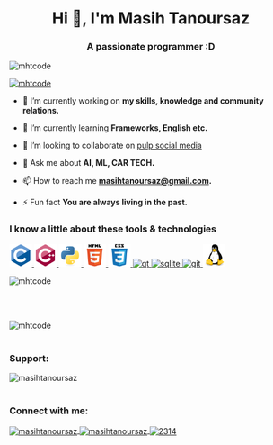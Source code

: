 <h1 align="center">Hi 👋, I'm Masih Tanoursaz</h1>
<h3 align="center">A passionate programmer :D</h3>

<!--![github contribution grid snake animation](https://raw.githubusercontent.com/mhtcode/mhtcode/output/github-contribution-grid-snake-dark.svg#gh-dark-mode-only)![github contribution grid snake animation](https://raw.githubusercontent.com/mhtcode/mhtcode/output/github-contribution-grid-snake.svg#gh-light-mode-only)-->

<p align="left"> <img src="https://komarev.com/ghpvc/?username=mhtcode&label=Profile%20views&color=0e75b6&style=flat" alt="mhtcode" /> </p>

<p align="left"> <a href="https://github.com/ryo-ma/github-profile-trophy"><img src="https://github-profile-trophy.vercel.app/?username=mhtcode&show_icons=true&theme=radical" alt="mhtcode" /></a> </p>

- 🔭 I’m currently working on **my skills, knowledge and community relations.**

- 🌱 I’m currently learning **Frameworks, English etc.**

- 👯 I’m looking to collaborate on [pulp social media](https://github.com/AP-projects-4001/Pulp-Fiction)

- 💬 Ask me about **AI, ML, CAR TECH.**

- 📫 How to reach me **masihtanoursaz@gmail.com.**

- ⚡ Fun fact **You are always living in the past.**


<h3 align="left">I know a little about these tools & technologies</h3>
<p align="left"> 
<a href="https://www.cprogramming.com/" target="blank" rel="noreferrer"> 
<img src="https://raw.githubusercontent.com/devicons/devicon/master/icons/c/c-original.svg" alt="c" width="40" height="40"/> 
</a> 
<a href="https://www.w3schools.com/cpp/" target="blank" rel="noreferrer"> 
<img src="https://raw.githubusercontent.com/devicons/devicon/master/icons/cplusplus/cplusplus-original.svg" alt="cplusplus" width="40" height="40"/> 
</a> 
<a href="https://www.python.org" target="blank" rel="noreferrer"> 
<img src="https://raw.githubusercontent.com/devicons/devicon/master/icons/python/python-original.svg" alt="python" width="40" height="40"/> 
</a>
<a href="https://www.w3.org/html/" target="blank" rel="noreferrer"> 
<img src="https://raw.githubusercontent.com/devicons/devicon/master/icons/html5/html5-original-wordmark.svg" alt="html5" width="40" height="40"/> 
</a> 
<a href="https://www.w3schools.com/css/" target="blank" rel="noreferrer"> 
<img src="https://raw.githubusercontent.com/devicons/devicon/master/icons/css3/css3-original-wordmark.svg" alt="css3" width="40" height="40"/> 
</a> 
<a href="https://www.qt.io/" target="blank" rel="noreferrer"> 
<img src="https://upload.wikimedia.org/wikipedia/commons/0/0b/Qt_logo_2016.svg" alt="qt" width="40" height="40"/> 
</a> 
<a href="https://www.sqlite.org/" target="blank" rel="noreferrer"> 
<img src="https://www.vectorlogo.zone/logos/sqlite/sqlite-icon.svg" alt="sqlite" width="40" height="40"/> 
</a> 
<a href="https://git-scm.com/" target="blank" rel="noreferrer"> 
<img src="https://www.vectorlogo.zone/logos/git-scm/git-scm-icon.svg" alt="git" width="40" height="40"/> 
</a> 
<a href="https://www.linux.org/" target="blank" rel="noreferrer"> 
<img src="https://raw.githubusercontent.com/devicons/devicon/master/icons/linux/linux-original.svg" alt="linux" width="40" height="40"/> 
</a>
</p>


<p>&nbsp;<img align="left" src="https://github-readme-stats.vercel.app/api?username=mhtcode&show_icons=true&theme=radical&locale=en" alt="mhtcode"/></p><br><br>

<p><img align="left" src="https://github-readme-streak-stats.herokuapp.com/?user=mhtcode&show_icons=true&theme=radical&locale=en" alt="mhtcode"/></p><br><br>

<div>
<h3 align="left">Support:</h3>
<p><a href="https://www.buymeacoffee.com/masihtanoursaz"> <img align="left" src="https://cdn.buymeacoffee.com/buttons/v2/default-yellow.png" height="50" width="210" alt="masihtanoursaz" /><br><br></a></p>
</div>

<div>
<h3 align="left">Connect with me:</h3>
<p align="left">
<a href="https://linkedin.com/in/masihtanoursaz" target="blank">
<img align="center" src="https://raw.githubusercontent.com/rahuldkjain/github-profile-readme-generator/master/src/images/icons/Social/linked-in-alt.svg" alt="masihtanoursaz" height="30" width="40" />
</a>
<a href="https://www.hackerrank.com/masihtanoursaz" target="blank" rel="noreferrer">
<img align="center" src="https://raw.githubusercontent.com/rahuldkjain/github-profile-readme-generator/master/src/images/icons/Social/hackerrank.svg" alt="masihtanoursaz" height="30" width="40" />
</a>
<a href="https://discord.gg/GxATBw9e" target="blank" rel="noreferrer">
<img align="center" src="https://raw.githubusercontent.com/rahuldkjain/github-profile-readme-generator/master/src/images/icons/Social/discord.svg" alt="2314" height="30" width="40" />
</a>
</p>
</div>
